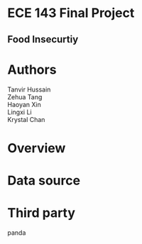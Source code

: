# ECE 143 Final Project
## Food Insecurtiy

# Authors
Tanvir Hussain<br>
Zehua Tang<br>
Haoyan Xin<br>
Lingxi Li<br>
Krystal Chan<br>


# Overview


# Data source


# Third party
panda

